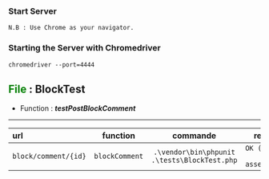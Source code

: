 ### Start Server

````N.B : Use Chrome as your navigator.````  

### Starting the Server with Chromedriver

````chromedriver --port=4444````

<font color='green'>File</font> : BlockTest
---
- Function : ***testPostBlockComment***
---

| url                             | function                | commande                                               | response                               |
| :----------------------------   | :----------------------: | :--------------------------------------------------:  | ------------------------------------:  |
| ```` block/comment/{id} ````    | ```` blockComment ````   |```` .\vendor\bin\phpunit .\tests\BlockTest.php  ````  | ```` OK (1 test, 3 assertions) ````    |

